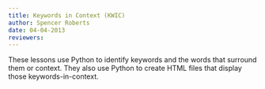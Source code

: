 ```yaml
---
title: Keywords in Context (KWIC)
author: Spencer Roberts
date: 04-04-2013
reviewers: 
---
```


These lessons use Python to identify keywords and the words that
surround them or context. They also use Python to create HTML files that
display those keywords-in-context.
